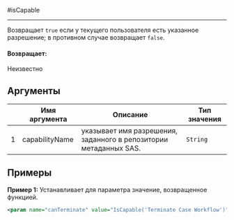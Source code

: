 #isCapable

---

Возвращает `true` если у текущего пользователя есть указанное разрешение; в противном случае возвращает `false`.

#### Возвращает:

Неизвестно

## Аргументы

|  | Имя аргумента | Описание | Тип значения |
| --- | --- | --- | --- |
| 1 | capabilityName | указывает имя разрешения, заданного в репозитории метаданных SAS. | `String` |

## Примеры

**Пример 1:** Устанавливает для параметра значение, возвращенное функцией.
```xml
<param name="canTerminate" value="IsCapable('Terminate Case Workflow')" />
```

